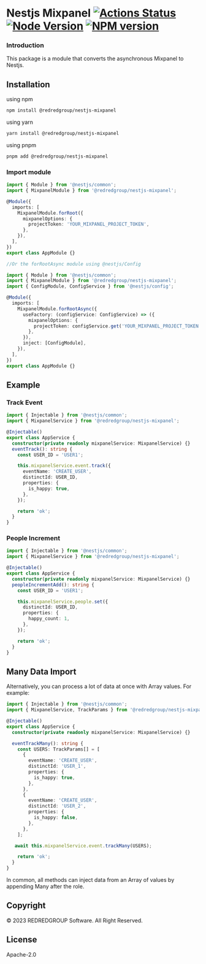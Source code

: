 # Nestjs Mixpanel [![Actions Status][gh-actions-badge]][gh-actions] [![Node Version][node-badge]][npm] [![NPM version][npm-badge]][npm]

[gh-actions]: https://github.com/REDREDGROUP/nestjs-mixpanel/actions
[npm]: https://www.npmjs.com/package/@redredgroup%2Fnestjs-mixpanel
[gh-actions-badge]: https://github.com/REDREDGROUP/nestjs-mixpanel/workflows/CI/badge.svg
[node-badge]: https://img.shields.io/node/v/@redredgroup%2Fnestjs-mixpanel.svg
[npm-badge]: https://img.shields.io/npm/v/@redredgroup%2Fnestjs-mixpanel.svg

### Introduction

This package is a module that converts the asynchronous Mixpanel to Nestjs.

## Installation

using npm

```bash
npm install @redredgroup/nestjs-mixpanel
```

using yarn

```bash
yarn install @redredgroup/nestjs-mixpanel
```

using pnpm

```bash
pnpm add @redredgroup/nestjs-mixpanel
```

### Import module

```typescript
import { Module } from '@nestjs/common';
import { MixpanelModule } from '@redredgroup/nestjs-mixpanel';

@Module({
  imports: [
    MixpanelModule.forRoot({
      mixpanelOptions: {
        projectToken: 'YOUR_MIXPANEL_PROJECT_TOKEN',
      },
    }),
  ],
})
export class AppModule {}

//Or the forRootAsync module using @nestjs/Config

import { Module } from '@nestjs/common';
import { MixpanelModule } from '@redredgroup/nestjs-mixpanel';
import { ConfigModule, ConfigService } from '@nestjs/config';

@Module({
  imports: [
    MixpanelModule.forRootAsync({
      useFactory: (configService: ConfigService) => ({
        mixpanelOptions: {
          projectToken: configService.get('YOUR_MIXPANEL_PROJECT_TOKEN'),
        },
      }),
      inject: [ConfigModule],
    }),
  ],
})
export class AppModule {}
```

## Example

### Track Event

```typescript
import { Injectable } from '@nestjs/common';
import { MixpanelService } from '@redredgroup/nestjs-mixpanel';

@Injectable()
export class AppService {
  constructor(private readonly mixpanelService: MixpanelService) {}
  eventTrack(): string {
    const USER_ID = 'USER1';

    this.mixpanelService.event.track({
      eventName: 'CREATE_USER',
      distinctId: USER_ID,
      properties: {
        is_happy: true,
      },
    });

    return 'ok';
  }
}
```

### People Increment

```typescript
import { Injectable } from '@nestjs/common';
import { MixpanelService } from '@redredgroup/nestjs-mixpanel';

@Injectable()
export class AppService {
  constructor(private readonly mixpanelService: MixpanelService) {}
  peopleIncrementAdd(): string {
    const USER_ID = 'USER1';

    this.mixpanelService.people.set({
      distinctId: USER_ID,
      properties: {
        happy_count: 1,
      },
    });

    return 'ok';
  }
}
```

## Many Data Import

Alternatively, you can process a lot of data at once with Array values. For example:

```typescript
import { Injectable } from '@nestjs/common';
import { MixpanelService, TrackParams } from '@redredgroup/nestjs-mixpanel';

@Injectable()
export class AppService {
  constructor(private readonly mixpanelService: MixpanelService) {}

  eventTrackMany(): string {
    const USERS: TrackParams[] = [
      {
        eventName: 'CREATE_USER',
        distinctId: 'USER_1',
        properties: {
          is_happy: true,
        },
      },
      {
        eventName: 'CREATE_USER',
        distinctId: 'USER_2',
        properties: {
          is_happy: false,
        },
      },
    ];

   await this.mixpanelService.event.trackMany(USERS);

    return 'ok';
  }
}
```

In common, all methods can inject data from an Array of values by appending Many after the role.



## Copyright

© 2023 REDREDGROUP Software. All Right Reserved.

## License

Apache-2.0
